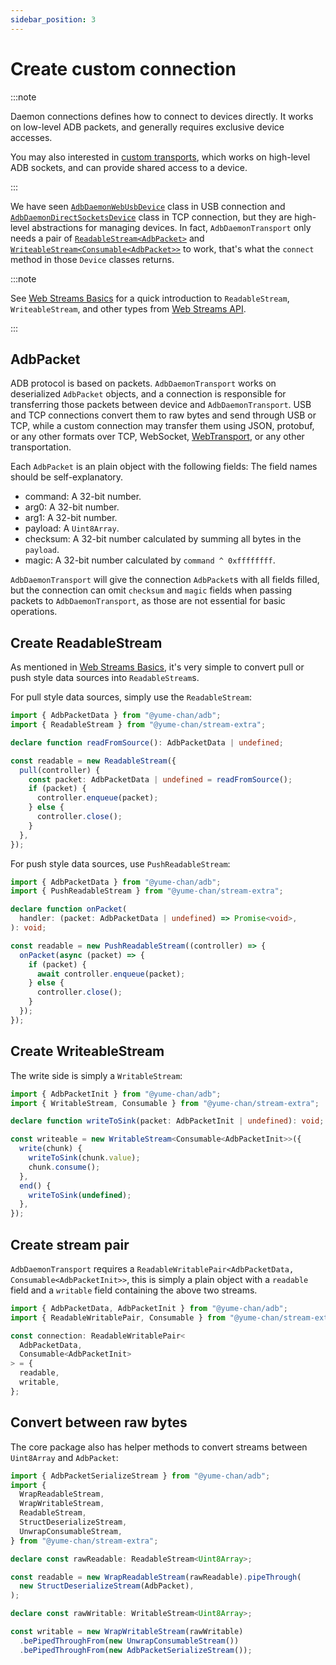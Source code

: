 ```yaml
---
sidebar_position: 3
---
```


# Create custom connection

:::note

Daemon connections defines how to connect to devices directly. It works on low-level ADB packets, and generally requires exclusive device accesses.

You may also interested in [custom transports](../custom-transport.md), which works on high-level ADB sockets, and can provide shared access to a device.

:::

We have seen [`AdbDaemonWebUsbDevice`](./usb/get-devices.md) class in USB connection and [`AdbDaemonDirectSocketsDevice`](./tcp/create-connection.md#adbdaemondirectsocketsdevice) class in TCP connection, but they are high-level abstractions for managing devices. In fact, `AdbDaemonTransport` only needs a pair of [`ReadableStream<AdbPacket>`](https://developer.mozilla.org/en-US/docs/Web/API/ReadableStream) and [`WriteableStream<Consumable<AdbPacket>>`](https://developer.mozilla.org/en-US/docs/Web/API/WritableStream) to work, that's what the `connect` method in those `Device` classes returns.

:::note

See [Web Streams Basics](../web-stream.md) for a quick introduction to `ReadableStream`, `WriteableStream`, and other types from [Web Streams API](https://developer.mozilla.org/en-US/docs/Web/API/Streams_API).

:::

## AdbPacket

ADB protocol is based on packets. `AdbDaemonTransport` works on deserialized `AdbPacket` objects, and a connection is responsible for transferring those packets between device and `AdbDaemonTransport`. USB and TCP connections convert them to raw bytes and send through USB or TCP, while a custom connection may transfer them using JSON, protobuf, or any other formats over TCP, WebSocket, [WebTransport](https://developer.mozilla.org/en-US/docs/Web/API/WebTransport), or any other transportation.

Each `AdbPacket` is an plain object with the following fields: The field names should be self-explanatory.

- command: A 32-bit number.
- arg0: A 32-bit number.
- arg1: A 32-bit number.
- payload: A `Uint8Array`.
- checksum: A 32-bit number calculated by summing all bytes in the `payload`.
- magic: A 32-bit number calculated by `command ^ 0xffffffff`.

`AdbDaemonTransport` will give the connection `AdbPacket`s with all fields filled, but the connection can omit `checksum` and `magic` fields when passing packets to `AdbDaemonTransport`, as those are not essential for basic operations.

## Create ReadableStream

As mentioned in [Web Streams Basics](../web-stream.md), it's very simple to convert pull or push style data sources into `ReadableStream`s.

For pull style data sources, simply use the `ReadableStream`:

```ts transpile
import { AdbPacketData } from "@yume-chan/adb";
import { ReadableStream } from "@yume-chan/stream-extra";

declare function readFromSource(): AdbPacketData | undefined;

const readable = new ReadableStream({
  pull(controller) {
    const packet: AdbPacketData | undefined = readFromSource();
    if (packet) {
      controller.enqueue(packet);
    } else {
      controller.close();
    }
  },
});
```

For push style data sources, use `PushReadableStream`:

```ts transpile
import { AdbPacketData } from "@yume-chan/adb";
import { PushReadableStream } from "@yume-chan/stream-extra";

declare function onPacket(
  handler: (packet: AdbPacketData | undefined) => Promise<void>,
): void;

const readable = new PushReadableStream((controller) => {
  onPacket(async (packet) => {
    if (packet) {
      await controller.enqueue(packet);
    } else {
      controller.close();
    }
  });
});
```

## Create WriteableStream

The write side is simply a `WritableStream`:

```ts transpile
import { AdbPacketInit } from "@yume-chan/adb";
import { WritableStream, Consumable } from "@yume-chan/stream-extra";

declare function writeToSink(packet: AdbPacketInit | undefined): void;

const writeable = new WritableStream<Consumable<AdbPacketInit>>({
  write(chunk) {
    writeToSink(chunk.value);
    chunk.consume();
  },
  end() {
    writeToSink(undefined);
  },
});
```

## Create stream pair

`AdbDaemonTransport` requires a `ReadableWritablePair<AdbPacketData, Consumable<AdbPacketInit>>`, this is simply a plain object with a `readable` field and a `writable` field containing the above two streams.

```ts transpile
import { AdbPacketData, AdbPacketInit } from "@yume-chan/adb";
import { ReadableWritablePair, Consumable } from "@yume-chan/stream-extra";

const connection: ReadableWritablePair<
  AdbPacketData,
  Consumable<AdbPacketInit>
> = {
  readable,
  writable,
};
```

## Convert between raw bytes

The core package also has helper methods to convert streams between `Uint8Array` and `AdbPacket`:

```ts transpile
import { AdbPacketSerializeStream } from "@yume-chan/adb";
import {
  WrapReadableStream,
  WrapWritableStream,
  ReadableStream,
  StructDeserializeStream,
  UnwrapConsumableStream,
} from "@yume-chan/stream-extra";

declare const rawReadable: ReadableStream<Uint8Array>;

const readable = new WrapReadableStream(rawReadable).pipeThrough(
  new StructDeserializeStream(AdbPacket),
);

declare const rawWritable: WritableStream<Uint8Array>;

const writable = new WrapWritableStream(rawWritable)
  .bePipedThroughFrom(new UnwrapConsumableStream())
  .bePipedThroughFrom(new AdbPacketSerializeStream());
```
